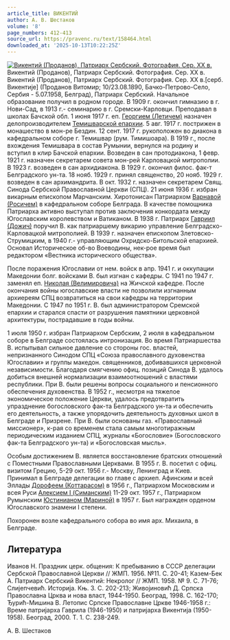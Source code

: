 ```yaml
---
article_title: ВИКЕНТИЙ
author: А. В. Шестаков
volume: '8'
page_numbers: 412-413
source_url: https://pravenc.ru/text/158464.html
downloaded_at: '2025-10-13T10:22:25Z'
---
```


[![Викентий (Проданов), Патриарх Сербский. Фотография. Сер. XX в.](https://pravenc.ru/data/057/464/1234/i200.jpg "Кликните для увеличения картинки")](https://pravenc.ru/data/057/464/1234/i400.jpg)Викентий (Проданов), Патриарх Сербский. Фотография. Сер. XX в.  
Викентий (Проданов), Патриарх Сербский. Фотография. Сер. XX в.[серб. Викентиjе] (Проданов Витомир; 10/23.08.1890, Бачко-Петрово-Село, Сербия - 5.07.1958, Белград), Патриарх Сербский. Начальное образование получил в родном городе. В 1909 г. окончил гимназию в г. Нови-Сад, в 1913 г.- семинарию в г. Сремски-Карловци. Преподавал в школах Бачской обл. 1 июня 1917 г. еп. [Георгием (Летичем)](<https://pravenc.ru/text/Георгием (Летичем).html>) назначен делопроизводителем [Темишварской епархии](<https://pravenc.ru/text/Темишварской епархии.html>). 5 авг. 1917 г. пострижен в монашество в мон-ре Бездин. 12 сент. 1917 г. рукоположен во диакона в кафедральном соборе г. Темишвар (рум. Тимишоара). В 1919 г., после вхождения Темишвара в состав Румынии, вернулся на родину и вступил в клир Бачской епархии. Возведен в сан протодиакона, 1 февр. 1921 г. назначен секретарем совета мон-рей Карловацкой митрополии. В 1923 г. возведен в сан архидиакона. В 1929 г. окончил филос. фак-т Белградского ун-та. 18 нояб. 1929 г. принял священство, 20 нояб. 1929 г. возведен в сан архимандрита. В окт. 1932 г. назначен секретарем Свящ. Синода Сербской Православной Церкви (СПЦ). 21 июня 1936 г. избран викарным епископом Марчанским. Хиротонисан Патриархом [Варнавой (Росичем)](<https://pravenc.ru/text/Варнавой (Росичем).html>) в кафедральном соборе Белграда. В качестве помощника Патриарха активно выступал против заключения конкордата между Югославским королевством и Ватиканом. В 1938 г. Патриарх [Гавриил (Дожич)](<https://pravenc.ru/text/Гавриил (Дожич).html>) поручил В. как патриаршему викарию управление Белградско-Карловацкой митрополией. В 1939 г. назначен епископом Злетовско-Струмицким, в 1940 г.- управляющим Охридско-Битольской епархией. Основал Историческое об-во Воеводины, нек-рое время был редактором «Вестника исторического общества».

После поражения Югославии от нем. войск в апр. 1941 г. и оккупации Македонии болг. войсками В. был изгнан с кафедры. С 1941 по 1947 г. заменял еп. [Николая (Велимировича)](<https://pravenc.ru/text/Николая (Велимировича).html>) на Жичской кафедре. После окончания войны югославские власти не позволили изгнанным архиереям СПЦ возвратиться на свои кафедры на территории Македонии. С 1947 по 1951 г. В. был администратором Сремской епархии и старался спасти от разрушения памятники церковной архитектуры, пострадавшие в годы войны.

1 июля 1950 г. избран Патриархом Сербским, 2 июля в кафедральном соборе в Белграде состоялась интронизация. Во время Патриаршества В. испытывал сильное давление со стороны гос. властей, непризнанного Синодом СПЦ «Союза православного духовенства Югославии» и группы македон. священников, добивавшихся церковной независимости. Благодаря смягчению офиц. позиций Синода В. удалось добиться внешней нормализации взаимоотношений с властями республики. При В. были решены вопросы социального и пенсионного обеспечения духовенства. В 1952 г., несмотря на тяжелое экономическое положение Церкви, удалось предотвратить упразднение богословского фак-та Белградского ун-та и обеспечить его деятельность, а также упорядочить деятельность духовных школ в Белграде и Призрене. При В. были основаны газ. «Православный миссионер», к-рая со временем стала самым многотиражным периодическим изданием СПЦ, журналы «Богословие» (Богословского фак-та Белградского ун-та) и «Богословская мысль».

Особым достижением В. является восстановление братских отношений с Поместными Православными Церквами. В 1955 г. В. посетил с офиц. визитом Грецию, 5-29 окт. 1956 г.- Москву, Ленинград и Киев. Принимал в Белграде делегации во главе с архиеп. Афинским и всей Эллады [Дорофеем (Коттарасом)](<https://pravenc.ru/text/Дорофеем (Коттарасом).html>) в 1956 г., Патриархом Московским и всея Руси [Алексием I (Симанским)](<https://pravenc.ru/text/Алексием I (Симанским).html>) 11-29 окт. 1957 г., Патриархом Румынским [Юстинианом (Мариной)](<https://pravenc.ru/text/Юстинианом (Мариной).html>) в 1957 г. Был награжден орденом Югославского знамени I степени.

Похоронен возле кафедрального собора во имя арх. Михаила, в Белграде.

## Литература

Иванов Н. Праздник церк. общения: К пребыванию в СССР делегации Сербской Православной Церкви // ЖМП. 1956. №11. С. 20-41; Казем-Бек А. Патриарх Сербский Викентий: Некролог // ЖМП. 1958. № 9. С. 71-76; Слиjепчевић. Историjа. Књ. 3. С. 202-213; Живоjиновић Д. Српска Православна Црква и нова власт, 1944-1950. Београд, 1998. С. 162-170; Ђурић-Мишина В. Летопис Српске Православне Цркве 1946-1958 г.: Време патриjарха Гаврила (1946-1950) и патриjарха Викентиjа (1950-1958). Београд, 2000. Т. 1. С. 238-249.

А. В. Шестаков
